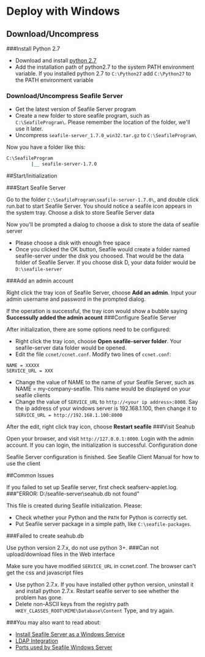 # Deploy with Windows

## Download/Uncompress
###Install Python 2.7

- Download and install [python 2.7](https://www.python.org/ftp/python/2.7.8/python-2.7.8.msi)
- Add the installation path of python2.7 to the system PATH environment variable. If you installed python 2.7 to ``C:\Python27`` add ``C:\Python27`` to the PATH environment variable

### Download/Uncompress Seafile Server

- Get the latest version of Seafile Server program
- Create a new folder to store seafile program, such as ``C:\SeafileProgram\``. Please remember the location of the folder, we'll use it later.
- Uncompress ``seafile-server_1.7.0_win32.tar.gz`` to ``C:\SeafileProgram\``

Now you have a folder like this:
```sh
C:\SeafileProgram
         |__ seafile-server-1.7.0
```
##Start/Initialization

###Start Seafile Server

Go to the folder ``C:\SeafileProgram\seafile-server-1.7.0\``, and double click run.bat to start Seafile Server. You should notice a seafile icon appears in the system tray.
Choose a disk to store Seafile Server data

Now you'll be prompted a dialog to choose a disk to store the data of seafile server

- Please choose a disk with enough free space
- Once you clicked the OK button, Seafile would create a folder named seafile-server under the disk you choosed. That would be the data folder of Seafile Server. If you choose disk D, your data folder would be ``D:\seafile-server``

###Add an admin account

Right click the tray icon of Seafile Server, choose __Add an admin__. Input your admin username and password in the prompted dialog.

If the operation is successful, the tray icon would show a bubble saying __Successully added the admin acount__
###Configure Seafile Server

After initialization, there are some options need to be configured:

- Right click the tray icon, choose __Open seafile-server folder__. Your seafile-server data folder would be opened.
- Edit the file ``ccnet/ccnet.conf``. Modify two lines of ``ccnet.conf``:
```
NAME = XXXXX
SERVICE_URL = XXX
```
- Change the value of NAME to the name of your Seafile Server, such as NAME = my-company-seafile. This name would be displayed on your seafile clients
- Change the value of ``SERVICE_URL`` to ``http://<your ip address>:8000``. Say the ip address of your windows server is 192.168.1.100, then change it to ``SERVICE_URL = http://192.168.1.100:8000``

After the edit, right click tray icon, choose __Restart seafile__
###Visit Seahub

Open your browser, and visit ``http://127.0.0.1:8000``. Login with the admin account. If you can login, the initialization is successful.
Configuration done

Seafile Server configuration is finished. See Seafile Client Manual for how to use the client


##Common Issues

If you failed to set up Seafile server, first check seafserv-applet.log.
###"ERROR: D:/seafile-server\seahub.db not found"

This file is created during Seafile initialization. Please:

- Check whether your Python and the ``PATH`` for Python is correctly set.
- Put Seafile server package in a simple path, like ``C:\seafile-packages``.

###Failed to create seahub.db

Use python version 2.7.x, do not use python 3+.
###Can not upload/download files in the Web interface

Make sure you have modified ``SERVICE_URL`` in ccnet.conf.
The browser can't get the css and javascript files

- Use python 2.7.x. If you have installed other python version, uninstall it and install python 2.7.x. Restart seafile server to see whether the problem has gone.
- Delete non-ASCII keys from the registry path ``HKEY_CLASSES_ROOT\MIME\Database\Content`` Type, and try again.


###You may also want to read about:

- [Install Seafile Server as a Windows Service](install_seafile_server_as_a_windows_service.md)
- [LDAP Integration](using_ldap.md)
- [Ports used by Seafile Windows Server](ports_used_by_seafile_windows_server.md)
